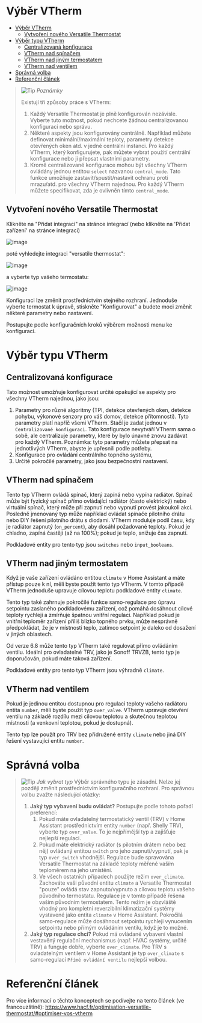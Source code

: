 # Výběr VTherm

- [Výběr VTherm](#výběr-vtherm)
  - [Vytvoření nového Versatile Thermostat](#vytvoření-nového-versatile-thermostat)
- [Výběr typu VTherm](#výběr-typu-vtherm)
  - [Centralizovaná konfigurace](#centralizovaná-konfigurace)
  - [VTherm nad spínačem](#vtherm-nad-spínačem)
  - [VTherm nad jiným termostatem](#vtherm-nad-jiným-termostatem)
  - [VTherm nad ventilem](#vtherm-nad-ventilem)
- [Správná volba](#správná-volba)
- [Referenční článek](#referenční-článek)

> ![Tip](images/tips.png) _*Poznámky*_
>
> Existují tři způsoby práce s VTherm:
> 1. Každý Versatile Thermostat je plně konfigurován nezávisle. Vyberte tuto možnost, pokud nechcete žádnou centralizovanou konfiguraci nebo správu.
> 2. Některé aspekty jsou konfigurovány centrálně. Například můžete definovat minimální/maximální teploty, parametry detekce otevřených oken atd. v jedné centrální instanci. Pro každý VTherm, který konfigurujete, pak můžete vybrat použití centrální konfigurace nebo ji přepsat vlastními parametry.
> 3. Kromě centralizované konfigurace mohou být všechny VTherm ovládány jednou entitou `select` nazvanou `central_mode`. Tato funkce umožňuje zastavit/spustit/nastavit ochranu proti mrazu/atd. pro všechny VTherm najednou. Pro každý VTherm můžete specifikovat, zda je ovlivněn tímto `central_mode`.

## Vytvoření nového Versatile Thermostat

Klikněte na "Přidat integraci" na stránce integrací (nebo klikněte na 'Přidat zařízení' na stránce integrací)

![image](images/add-an-integration.png)

poté vyhledejte integraci "versatile thermostat":

![image](images/choose-integration.png)

a vyberte typ vašeho termostatu:

![image](images/config-main0.png)

Konfiguraci lze změnit prostřednictvím stejného rozhraní. Jednoduše vyberte termostat k úpravě, stiskněte "Konfigurovat" a budete moci změnit některé parametry nebo nastavení.

Postupujte podle konfiguračních kroků výběrem možnosti menu ke konfiguraci.

# Výběr typu VTherm

## Centralizovaná konfigurace
Tato možnost umožňuje konfigurovat určité opakující se aspekty pro všechny VTherm najednou, jako jsou:
1. Parametry pro různé algoritmy (TPI, detekce otevřených oken, detekce pohybu, výkonové senzory pro váš domov, detekce přítomnosti). Tyto parametry platí napříč všemi VTherm. Stačí je zadat jednou v `Centralizované konfiguraci`. Tato konfigurace nevytváří VTherm sama o sobě, ale centralizuje parametry, které by bylo únavné znovu zadávat pro každý VTherm. Poznámka: tyto parametry můžete přepsat na jednotlivých VTherm, abyste je upřesnili podle potřeby.
2. Konfigurace pro ovládání centrálního topného systému,
3. Určité pokročilé parametry, jako jsou bezpečnostní nastavení.

## VTherm nad spínačem
Tento typ VTherm ovládá spínač, který zapíná nebo vypína radiátor. Spínač může být fyzický spínač přímo ovládající radiátor (často elektrický) nebo virtuální spínač, který může při zapnutí nebo vypnutí provést jakoukoli akci. Posledně jmenovaný typ může například ovládat spínače pilotního drátu nebo DIY řešení pilotního drátu s diodami. VTherm moduluje podíl času, kdy je radiátor zapnutý (`on_percent`), aby dosáhl požadované teploty. Pokud je chladno, zapíná častěji (až na 100%); pokud je teplo, snižuje čas zapnutí.

Podkladové entity pro tento typ jsou `switches` nebo `input_booleans`.

## VTherm nad jiným termostatem
Když je vaše zařízení ovládáno entitou `climate` v Home Assistant a máte přístup pouze k ní, měli byste použít tento typ VTherm. V tomto případě VTherm jednoduše upravuje cílovou teplotu podkladové entity `climate`.

Tento typ také zahrnuje pokročilé funkce samo-regulace pro úpravu setpointu zaslaného podkladovému zařízení, což pomáhá dosáhnout cílové teploty rychleji a zmírňuje špatnou vnitřní regulaci. Například pokud je vnitřní teploměr zařízení příliš blízko topného prvku, může nesprávně předpokládat, že je v místnosti teplo, zatímco setpoint je daleko od dosažení v jiných oblastech.

Od verze 6.8 může tento typ VTherm také regulovat přímo ovládáním ventilu. Ideální pro ovladatelné TRV, jako je Sonoff TRVZB, tento typ je doporučován, pokud máte taková zařízení.

Podkladové entity pro tento typ VTherm jsou výhradně `climate`.

## VTherm nad ventilem
Pokud je jedinou entitou dostupnou pro regulaci teploty vašeho radiátoru entita `number`, měli byste použít typ `over_valve`. VTherm upravuje otevření ventilu na základě rozdílu mezi cílovou teplotou a skutečnou teplotou místnosti (a venkovní teplotou, pokud je dostupná).

Tento typ lze použít pro TRV bez přidružené entity `climate` nebo jiná DIY řešení vystavující entitu `number`.

# Správná volba
> ![Tip](images/tips.png) _*Jak vybrat typ*_
> Výběr správného typu je zásadní. Nelze jej později změnit prostřednictvím konfiguračního rozhraní. Pro správnou volbu zvažte následující otázky:
> 1. **Jaký typ vybavení budu ovládat?** Postupujte podle tohoto pořadí preferencí:
>    1. Pokud máte ovladatelný termostatický ventil (TRV) v Home Assistant prostřednictvím entity `number` (např. Shelly TRV), vyberte typ `over_valve`. To je nejpřímější typ a zajišťuje nejlepší regulaci.
>    2. Pokud máte elektrický radiátor (s pilotním drátem nebo bez něj) ovládaný entitou `switch` pro jeho zapnutí/vypnutí, pak je typ `over_switch` vhodnější. Regulace bude spravována Versatile Thermostat na základě teploty měřené vaším teploměrem na jeho umístění.
>    3. Ve všech ostatních případech použijte režim `over_climate`. Zachováte vaši původní entitu `climate` a Versatile Thermostat "pouze" ovládá stav zapnuto/vypnuto a cílovou teplotu vašeho původního termostatu. Regulace je v tomto případě řešena vaším původním termostatem. Tento režim je obzvláště vhodný pro kompletní reverzibilní klimatizační systémy vystavené jako entita `climate` v Home Assistant. Pokročilá samo-regulace může dosáhnout setpointu rychleji vynucením setpointu nebo přímým ovládáním ventilu, když je to možné.
> 2. **Jaký typ regulace chci?** Pokud má ovládané vybavení vlastní vestavěný regulační mechanismus (např. HVAC systémy, určité TRV) a funguje dobře, vyberte `over_climate`. Pro TRV s ovladatelným ventilem v Home Assistant je typ `over_climate` s samo-regulací `Přímé ovládání ventilu` nejlepší volbou.

# Referenční článek
Pro více informací o těchto konceptech se podívejte na tento článek (ve francouzštině): https://www.hacf.fr/optimisation-versatile-thermostat/#optimiser-vos-vtherm
